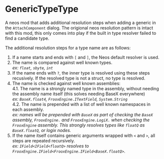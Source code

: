 # GenericTypeType

A neos mod that adds additional resolution steps when adding a generic in the `AttachComponent` dialog. The origional neos resolution pattern is intact with this mod, this only comes into play if the built in type resolver failed to find a candidate type.

The additional resolution steps for a type name are as follows:

1. If a name starts and ends with `[` and `]`, the Neos default resolver is used.
2. The name is compared against well known types.<br>
  _ex: `float`, `sbyte`, `int`_<br>
3. If the name ends with `?`, the inner type is resolved using these steps recusively. If the resolved type is not a struct, no type is resolved.
4. The name is checked against well known assemblies:<br>
  4.1. The name is a strongly named type in the assembly, without needing the assembly name itself (this solves needing BaseX everywhere)<br>
    _ex: `BaseX.float4`, `FrooxEngine.ITextField`, `System.String`_<br>
  4.2. The name is prepended with a list of well known namespaces in each assembly.<br>
    _ex: names will be prepended with `BaseX` as part of checking the `BaseX` assembly, `FrooxEngine.` and `FrooxEngine.LogiX.` when checking the `FrooxEngine` assembly. This strongly resolves types like `floatQ` as `BaseX.floatQ`, or logix nodes._
5. If the name itself contains generic arguments wrapped with `<` and `>`, all steps are repeated recursively.<br>
  _ex: `IField<IField<floatQ>` resolves to `FrooxEngine.IField<FrooxEngine.IField<BaseX.floatQ>`._
